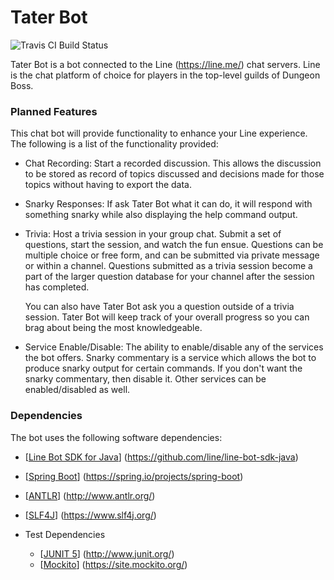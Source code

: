 # Tater Bot
![Travis CI Build Status](https://travis-ci.org/bradhandy/tater-bot.svg?branch=master)

Tater Bot is a bot connected to the Line (https://line.me/) chat servers.  Line is the chat platform of
choice for players in the top-level guilds of Dungeon Boss.

### Planned Features
This chat bot will provide functionality to enhance your Line experience.  The following is a list of the
functionality provided:

* Chat Recording:  Start a recorded discussion.  This allows the discussion to be stored as record of
topics discussed and decisions made for those topics without having to export the data.
* Snarky Responses:  If ask Tater Bot what it can do, it will respond with something snarky while also
displaying the help command output.
* Trivia:  Host a trivia session in your group chat.  Submit a set of questions, start the session, and
watch the fun ensue.  Questions can be multiple choice or free form, and can be submitted via private
message or within a channel.  Questions submitted as a trivia session become a part of the larger
question database for your channel after the session has completed.

  You can also have Tater Bot ask you a question outside of a trivia session.  Tater Bot will keep track
  of your overall progress so you can brag about being the most knowledgeable.
  
* Service Enable/Disable:  The ability to enable/disable any of the services the bot offers.  Snarky commentary
  is a service which allows the bot to produce snarky output for certain commands.  If you don't want the snarky
  commentary, then disable it.  Other services can be enabled/disabled as well.
  
  
### Dependencies
The bot uses the following software dependencies:

* [[Line Bot SDK for Java](https://github.com/line/line-bot-sdk-java)] (https://github.com/line/line-bot-sdk-java) 
* [[Spring Boot](https://spring.io/projects/spring-boot)] (https://spring.io/projects/spring-boot)
* [[ANTLR](http://www.antlr.org/)] (http://www.antlr.org/)
* [[SLF4J](https://www.slf4j.org/)] (https://www.slf4j.org/)


* Test Dependencies
  * [[JUNIT 5](http://www.junit.org/)] (http://www.junit.org/)
  * [[Mockito](https://site.mockito.org/)] (https://site.mockito.org/)